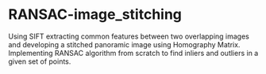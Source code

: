 # RANSAC-image_stitching
Using SIFT extracting common features between two overlapping images and developing a stitched panoramic image using Homography Matrix. Implementing RANSAC algorithm from scratch to find inliers and outliers in a given set of points.
